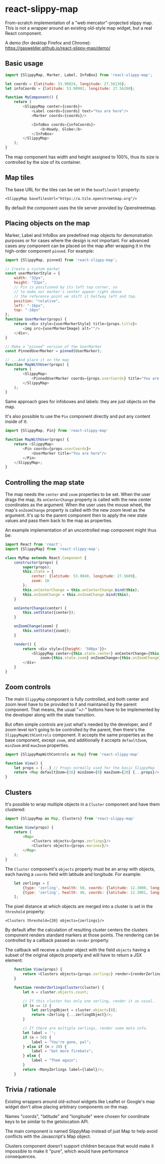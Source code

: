# react-slippy-map

From-scratch implementation of a "web mercator"-projected slippy map. This is
not a wrapper around an existing old-style map widget, but a real React
component.

A demo (for desktop Firefox and Chrome): https://gaswelder.github.io/react-slippy-map/demo/


## Basic usage

```js
import {SlippyMap, Marker, Label, InfoBox} from 'react-slippy-map';

let coords = {latitude: 53.90824, longitude: 27.56136};
let infoCoords = {latitude: 53.90902, longitude: 27.56200};

function MyComponent() {
	return (
		<SlippyMap center={coords}>
			<Label coords={coords} text="You are here"/>
			<Marker coords={coords}/>

			<InfoBox coords={infoCoords}>
				<b>Howdy, Globe</b>
			</InfoBox>
		</SlippyMap>
	);
}
```

The map component has width and height assigned to 100%, thus its size is
controlled by the size of its container.


## Map tiles

The base URL for the tiles can be set in the `baseTilesUrl` property:

	<SlippyMap baseTilesUrl="https://a.tile.openstreetmap.org"/>

By default the component uses the tile server provided by Openstreetmap.


## Placing objects on the map

Marker, Label and InfoBox are predefined map objects for demonstration purposes
or for cases where the design is not important. For advanced cases any component
can be placed on the map after wrapping it in the high-order component `pinned`.
For example:

```js
import {SlippyMap, pinned} from 'react-slippy-map';

// Create a custom marker
const userMarkerStyle = {
	width: "32px",
	height: "32px",
	// Pin is positioned by its left top corner, so
	// to make our marker's center appear right above
	// the reference point we shift it halfway left and top.
	position: "relative",
	left: "-16px",
	top: "-16px"
};
function UserMarker(props) {
	return <div style={userMarkerStyle} title={props.title}>
		<img src={userMarkerImage} alt=""/>
	</div>;
}

// Make a "pinned" version of the UserMarker
const PinnedUserMarker = pinned(UserMarker);

// ...And place it on the map
function MapWithUser(props) {
	return (
		<SlippyMap>
			<PinnedUserMarker coords={props.userCoords} title="You are here"/>
		</SlippyMap>
	);
}
```

Same approach goes for infoboxes and labels: they are just objects on the map.

It's also possible to use the `Pin` component directly and put any content
inside of it:

```js
import {SlippyMap, Pin} from 'react-slippy-map'

function MapWithUser(props) {
	return <SlippyMap>
		<Pin coords={props.userCoords}>
			<UserMarker title="You are here"/>
		</Pin>
	</SlippyMap>;
}
```


## Controlling the map state

The map needs the `center` and `zoom` properties to be set. When the user drags
the map, its `onCenterChange` property is called with the new center coordinates
as the argument. When the user uses the mouse wheel, the map's `onZoomChange`
property is called with the new zoom level as the argument. It's up to the
parent component then to apply the new state values and pass them back to the
map as properties.

An example implementation of an uncontrolled map component might thus be:

```js
import React from 'react';
import {SlippyMap} from 'react-slippy-map';

class MyMap extends React.Component {
	constructor(props) {
		super(props);
		this.state = {
			center: {latitude: 53.9049, longitude: 27.5609},
			zoom: 10
		};
		this.onCenterChange = this.onCenterChange.bind(this);
		this.onZoomChange = this.onZoomChange.bind(this);
	}

	onCenterChange(center) {
		this.setState({center});
	}

	onZoomChange(zoom) {
		this.setState({zoom});
	}

	render() {
		return <div style={{height: '500px'}}>
			<SlippyMap center={this.state.center} onCenterChange={this.onCenterChange}
				zoom={this.state.zoom} onZoomChange={this.onZoomChange}/>
		</div>
	}
}
```


## Zoom controls

The main `SlippyMap` component is fully controlled, and both center and zoom
level have to be provided to it and maintaned by the parent component. That
means, the usual "+/-" buttons have to be implemented by the developer along
with the state transition.

But often simple controls are just what's needed by the developer, and if zoom
level isn't going to be controlled by the parent, then there's the
`SlippyMapWithControls` component. It accepts the same properties as the base
component, except `zoom`, and additionally it accepts `defaultZoom`, `minZoom`
and `maxZoom` properties.

```js
import {SlippyMapWithControls as Map} from 'react-slippy-map'

function View() {
	let props = {...} // Props normally used for the basic SlippyMap
	return <Map defaultZoom={16} minZoom={0} maxZoom={20} {...props}/>;
}
```


## Clusters

It's possible to wrap multiple objects in a `Cluster` component and have them
clustered:

```js
import {SlippyMap as Map, Clusters} from 'react-slippy-map'

function View(props) {
	return (
		<Map>
			<Clusters objects={props.zerlings}/>
			<Clusters objects={props.marines}/>
		</Map>
	);
}
```

The `Cluster` component's `objects` property must be an array with objects,
each having a `coords` field with latitude and longitude. For example:

```js
	let zerlings = [
		{type: 'zerling', health: 50, coords: {latitude: 12.3000, longitude: 58.2042}},
		{type: 'zerling', health: 48, coords: {latitude: 12.3001, longitude: 58.2044}}
	];
```

The pixel distance at which objects are merged into a cluster is set in the
`threshold` property:

	<Clusters threshold={20} objects={zerlings}/>

By default after the calculation of resulting cluster centers the clusters
component renders standard markers at those points. The rendering can be
controlled by a callback passed as `render` property.

The callback will receive a cluster object with the field `objects` having a
subset of the original objects property and will have to return a JSX element:

```js
	function View(props) {
		return <Clusters objects={props.zerlings} render={renderZerlingsCluster}/>
	}

	function renderZerlingsCluster(cluster) {
		let n = cluster.objects.count;

		// If this cluster has only one zerling, render it as usual.
		if (n == 1) {
			let zerlingObject = cluster.objects[0];
			return <Zerling {...zerlingObject}/>;
		}

		// If there are multiple zerlings, render some meta info.
		let label = '';
		if (n > 50) {
			label = "You're gone, pal";
		} else if (n > 20) {
			label = "Get more firebats";
		} else {
			label = "Them again";
		}
		return <ManyZerlings label={label}/>;
	}
```


## Trivia / rationale

Existing wrappers around old-school widgets like Leaflet or Google's map widget
don't allow placing arbitrary components on the map.

Names "coords", "latitude" and "longitude" were chosen for coordinate keys to
be similar to the getolocation API.

The main component is named SlippyMap instead of just Map to help avoid
conflicts with the Javascript's Map object.

Clusters component doesn't support children because that would make it
impossible to make it "pure", which would have performance consequences.
